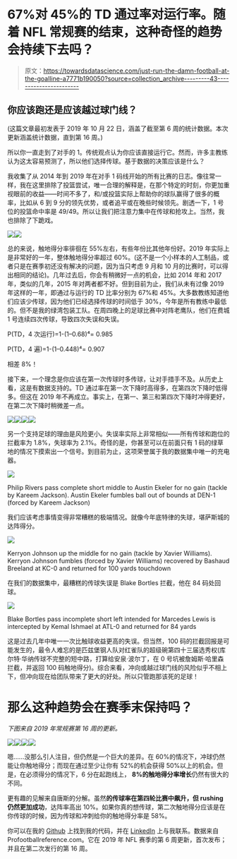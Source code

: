 # 67%对 45%的 TD 通过率对运行率。随着 NFL 常规赛的结束，这种奇怪的趋势会持续下去吗？

> 原文：<https://towardsdatascience.com/just-run-the-damn-football-at-the-goalline-a7771b190050?source=collection_archive---------43----------------------->

## 你应该跑还是应该越过球门线？

(这篇文章最初发表于 2019 年 10 月 22 日，涵盖了截至第 6 周的统计数据。本次更新涵盖统计数据，直到第 16 周。)

所以你一直走到了对手的 1。传统观点认为你应该直接运行它。然而，许多主教练认为这太容易预测了，所以他们选择传球。基于数据的决策应该是什么？

我收集了从 2014 年到 2019 年在对手 1 码线开始的所有比赛的日志。像往常一样，我在这里排除了投篮尝试，唯一合理的解释是，在那个特定的时刻，你更加重视眼前的收益——时间不多了，和/或投篮实际上帮助你的球队赢得了很多的概率，比如从 6 到 9 分的领先优势，或者追平或在晚些时候领先。剧透一下，1 号位的投篮命中率是 49/49。所以让我们把注意力集中在传球和抢攻上。当然，我也排除了下跪戏。

![](img/bb3e9204da2f8cfe2c36da92d9eab52b.png)![](img/ef2922d69518077d33278c7bacada7a9.png)

总的来说，触地得分率徘徊在 55%左右，有些年份比其他年份好。2019 年实际上是非常好的一年，整体触地得分率超过 60%。(这不是一个小样本的人工制品，或者只是在赛季初还没有解决的问题，因为当只考虑 9 月和 10 月的比赛时，可以得出相同的结论)。几年过去后，你会有稍微好一点的机会，比如 2014 年和 2017 年，类似的几年，2015 年对两者都不好。但到目前为止，我们从未有过像 2019 年这样的一年，即通过与运行的 TD 比率分别为 67%和 45%。大多数教练知道他们应该少传球，因为他们已经选择传球的时间低于 30%，今年是所有教练中最低的。但不是我的绿湾包装工队。在周四晚上的足球比赛中对阵老鹰队，他们在费城 1 号连续四次传球，导致四次失误和失误。

P(TD，4 次运行)=1-(1–0.68)⁴= 0.985

P(TD，4 遍)=1-(1–0.448)⁴= 0.907

相差 8%！

接下来，一个理念是你应该在第一次传球时多传球，让对手措手不及。从历史上看，这是有数据支持的。TD 通过率在第一次下降时高得多，在第四次下降时低得多。但这在 2019 年不再成立。事实上，在第一、第三和第四次下降时冲得更好，在第二次下降时稍微差一点。

![](img/d868065793ee3c71f2b7cef2c2cb1656.png)![](img/e6cc233268c45c963ca77ac51103d93a.png)![](img/d7347161d35c52b3601a317e58582b7b.png)![](img/e47f65d43d7d4dc5bbe5a0f39f06733c.png)

另一个支持足球的理由是风险更小。失误率实际上非常相似——所有传球和跑位的拦截率为 1.8%，失球率为 2.1%。奇怪的是，你甚至可以在前面只有 1 码的绿草地的情况下摸索出一个信号。到目前为止，这项荣誉属于我的数据集中唯一的充电器。

![](img/a9ecdeb22e6b77a91148c45014c93f2d.png)

Philip Rivers pass complete short middle to Austin Ekeler for no gain (tackle by Kareem Jackson). Austin Ekeler fumbles ball out of bounds at DEN-1 (forced by Kareem Jackson)

我们应该考虑事情变得非常糟糕的极端情况。就像今年底特律的失球，堪萨斯城的达阵得分。

![](img/98821d911dccb81faa7ac2b4336fc32d.png)

Kerryon Johnson up the middle for no gain (tackle by Xavier Williams). Kerryon Johnson fumbles (forced by Xavier Williams) recovered by Bashaud Breeland at KC-0 and returned for 100 yards touchdown

在我们的数据集中，最糟糕的传球失误是 Blake Bortles 拦截，他在 84 码处回球。

![](img/1a720241607a2a6c77021367d85e54be.png)

Blake Bortles pass incomplete short left intended for Marcedes Lewis is intercepted by Kemal Ishmael at ATL-0 and returned for 84 yards

这是过去几年中唯一一次比触球收益更高的失误。但当然，100 码的拦截回报是可能发生的，最令人难忘的是匹兹堡钢人队对红雀队的超级碗第四十三届选秀权(库尔特·华纳传球不完整的短中路，打算给安泉·波尔丁，在 0 号坑被詹姆斯·哈里森拦截，并返回 100 码触地得分)。综合来看，冲向或越过球门线的风险似乎不相上下，但冲向现在给团队带来了更大的好处。所以只管跑那该死的足球！

# 那么这种趋势会在赛季末保持吗？

*下图来自 2019 年常规赛第 16 周的更新。*

![](img/a6f682ad100f0b840b658f5cab8d11e6.png)![](img/1f5b6c0e3550c22634d5b14f535109f7.png)![](img/1b6dafe517064d5c7d97dd72789249d1.png)![](img/6a7f0661a4802779edde31005f78472b.png)

嗯……没那么引人注目，但仍然是一个巨大的差异。在 60%的情况下，冲球仍然能让你触地得分；而现在通过至少让你有 52%的机会获得 50%以上的机会。但是，在必须得分的情况下，6 分在起跑线上， **8%的触地得分率增长**仍然有很大的不同。

更有趣的见解来自唐斯的分解。虽然**的传球率在第四轮比赛中飙升，但 rushing 仍然更加成功**，达阵率高出 10%。如果你真的想传球，第二次触地得分应该是在你传球的时候，因为传球和冲刺给你的触地得分率是 58%。

你可以在我的 [Github](https://github.com/tsofoon/nflgoaline) 上找到我的代码，并在 [LinkedIn](https://www.linkedin.com/in/matttso/) 上与我联系。数据来自 Profootballreference.com。它在 2019 年 NFL 赛季的第 6 周更新，首次发布；并且在第二次发行的第 16 周。